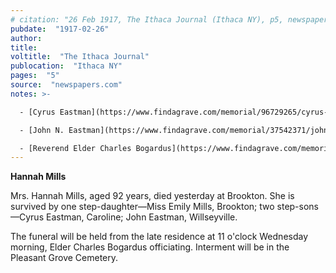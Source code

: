 ```yaml
---
# citation: "26 Feb 1917, The Ithaca Journal (Ithaca NY), p5, newspapers.com" 
pubdate:  "1917-02-26"
author: 
title: 
voltitle:  "The Ithaca Journal"
publocation:  "Ithaca NY"
pages:  "5"
source:  "newspapers.com"
notes: >-

  - [Cyrus Eastman](https://www.findagrave.com/memorial/96729265/cyrus-eastman) (15 May 1843 to 29 Mar 1917). According to his entry on findagrave.com "A Soldier of the Grand Army of the Republic. Cyrus Enlisted as a Private on 4 January 1864 at the age of 20 and served in Company F, 16th Heavy Artillery Regiment New York. He Mustered Out on 8 Jun 1865 at Fort Monroe, VA."

  - [John N. Eastman](https://www.findagrave.com/memorial/37542371/john-n-eastman) (May 1835 to 24 May 1921). 

  - [Reverend Elder Charles Bogardus](https://www.findagrave.com/memorial/98809451/charles-bogardus) (19 Nov 1843 to 12 Oct 1925). Reverend Bogardus was a Baptist minister residing in Brookton. "For 20 or more years he was pastor of five churches visiting them once each month." (17 Oct 1925, The Ithaca Journal, Ithaca NY, p5.) "He was one of the best known clergymen in this section and many couples now residing here, began their married life with his blessing. He was also called upon to officiate at many funerals. He was well-known as Elder Bogardus." (12 Oct 1925, The Ithaca Journal, Ithaca, NY, p5.)
---
```

**Hannah Mills**

Mrs. Hannah Mills, aged 92 years, died yesterday at Brookton. She is survived by one step-daughter—Miss Emily Mills, Brookton; two step-sons—Cyrus Eastman, Caroline; John Eastman, Willseyville. 

The funeral will be held from the late residence at 11 o'clock Wednesday morning, Elder Charles Bogardus officiating. Interment will be in the Pleasant Grove Cemetery.
